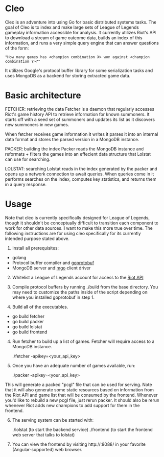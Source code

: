 Cleo
====

Cleo is an adventure into using Go for basic distributed systems tasks.
The goal of Cleo is to index and make large sets of League of Legends
gameplay information accessible for analysis. It currently utilizes Riot's
API to download a stream of game outcome data, builds an index of this
information, and runs a very simple query engine that can answer questions
of the form: 

	"How many games has <champion combination X> won against <champion combination Y>?"

It utilizes Google's protocol buffer library for some serialization tasks
and uses MongoDB as a backend for storing extracted game data.

Basic architecture
====================
FETCHER: retrieving the data
Fetcher is a daemon that regularly accesses Riot's game history API to
retrieve information for known summoners. It starts off with a seed set
of summoners and updates its list as it discovers new summoners in new
games.

When fetcher receives game information it writes it parses it into an
internal data format and stores the parsed version in a MongoDB instance.

PACKER: building the index
Packer reads the MongoDB instance and reformats + filters the games into
an effecient data structure that Lolstat can use for searching.

LOLSTAT: searching
Lolstat reads in the index generated by the packer and opens up a network
connection to await queries. When queries come in it performs searches
on the index, computes key statistics, and returns them in a query response.

Usage
=========
Note that cleo is currently specifically designed for League of Legends, though it
shouldn't be conceptually difficult to transition each component to work for other
data sources. I want to make this more true over time. The following instructions
are for using cleo specifically for its currently intended purpose stated above.

1) Install all prerequisites:
  * golang
  * Protocol buffer compiler and [goprotobuf](https://code.google.com/p/goprotobuf/)
  * MongoDB server and [mgo](http://labix.org/mgo) client driver

2) Whitelist a League of Legends account for access to the [Riot API](http://developer.riotgames.com/)

3) Compile protocol buffers by running ./build from the base directory. You may need to customize the
paths inside of the script depending on where you installed goprotobuf in step 1.

3) Build all of the executables.
  * go build fetcher
  * go build packer
  * go build lolstat
  * go build frontend

4) Run fetcher to build up a list of games. Fetcher will require access to a MongoDB instance.

	./fetcher -apikey=<your_api_key>

5) Once you have an adequate number of games available, run:

	./packer -apikey=<your_api_key>

This will generate a packed "pcgl" file that can be used for serving. Note that it will also generate some
static resources based on information from the Riot API and game list that will be consumed by the frontend.
Whenever you'd like to rebuild a new pcgl file, just rerun packer. It should also be rerun whenever Riot
adds new champions to add support for them in the frontend.

6) The serving system can be started with:

	./lolstat (to start the backend service)
	./frontend (to start the frontend web server that talks to lolstat)

7) You can view the frontend by visiting http://<domain>:8088/ in your favorite (Angular-supported) web browser.
